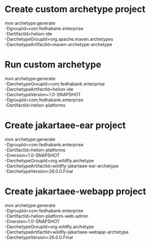 # Create custom archetype project
mvn archetype:generate \
    -DgroupId=com.fedhabank.enterprise \
    -DartifactId=helion-ide \
    -DarchetypeGroupId=org.apache.maven.archetypes \
    -DarchetypeArtifactId=maven-archetype-archetype
# Run custom archetype  
mvn archetype:generate                                  \
    -DarchetypeGroupId=com.fedhabank.enterprise                \
    -DarchetypeArtifactId=helion-ide          \
    -DarchetypeVersion=1.0-SNAPSHOT                \
    -DgroupId=com.fedhabank.enterprise                                \
    -DartifactId=helion-platforms
# Create jakartaee-ear project
mvn archetype:generate \
    -DgroupId=com.fedhabank.enterprise \
    -DartifactId=helion-platforms \
    -Dversion=1.0-SNAPSHOT \
    -DarchetypeGroupId=org.wildfly.archetype \
    -DarchetypeArtifactId=wildfly-jakartaee-ear-archetype \
    -DarchetypeVersion=26.0.0.Final


# Create jakartaee-webapp project
mvn archetype:generate \
    -DgroupId=com.fedhabank.enterprise \
    -DartifactId=helion-platform-web-admin \
    -Dversion=1.0-SNAPSHOT \
    -DarchetypeGroupId=org.wildfly.archetype \
    -DarchetypeArtifactId=wildfly-jakartaee-webapp-archetype \
    -DarchetypeVersion=26.0.0.Final